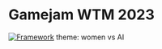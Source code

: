 
# Gamejam WTM 2023

[![Framework](https://img.shields.io/badge/Framework-pygame-yellow)](https://www.pygame.org/news)
theme: women vs AI

